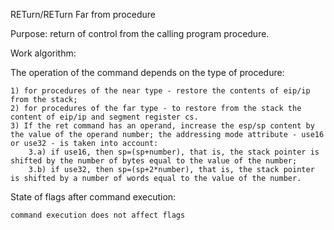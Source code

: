 RETurn/RETurn Far from procedure

Purpose: return of control from the calling program procedure.

Work algorithm:

The operation of the command depends on the type of procedure:

	1) for procedures of the near type - restore the contents of eip/ip from the stack;
	2) for procedures of the far type - to restore from the stack the content of eip/ip and segment register cs.
	3) If the ret command has an operand, increase the esp/sp content by the value of the operand number; the addressing mode attribute - use16 or use32 - is taken into account:
		3.a) if use16, then sp=(sp+number), that is, the stack pointer is shifted by the number of bytes equal to the value of the number;
		3.b) if use32, then sp=(sp+2*number), that is, the stack pointer is shifted by a number of words equal to the value of the number.
		
State of flags after command execution:

	command execution does not affect flags